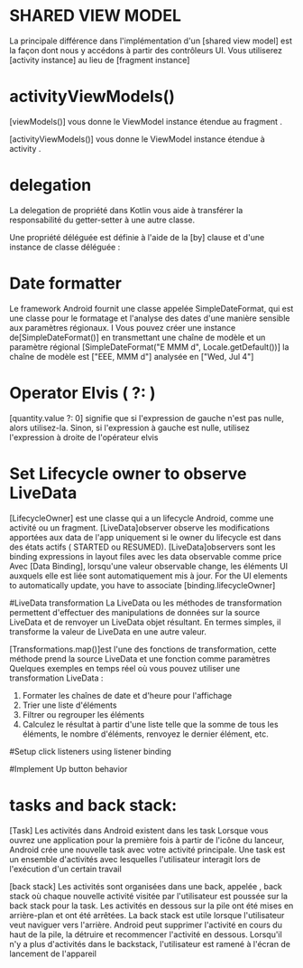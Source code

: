 # SHARED VIEW MODEL
La principale différence dans l'implémentation d'un [shared view model]  est la façon dont nous y 
accédons à partir des contrôleurs UI.
Vous utiliserez [activity instance]  au lieu de [fragment instance] 

# activityViewModels()
[viewModels()] vous donne le ViewModel instance étendue au fragment . 

[activityViewModels()] vous donne le ViewModel instance étendue à activity .

# delegation 
La delegation de propriété dans Kotlin vous aide à transférer la responsabilité du getter-setter à une autre classe.

Une propriété déléguée est définie à l'aide de la [by] clause et d'une instance de classe déléguée :

# Date formatter
Le framework Android fournit une classe appelée SimpleDateFormat, qui est une classe pour le 
formatage et l'analyse des dates d'une manière sensible aux paramètres régionaux. I
Vous pouvez créer une instance de[SimpleDateFormat()] en transmettant une chaîne de modèle et un paramètre régional 
[SimpleDateFormat("E MMM d", Locale.getDefault())]
la chaîne de modèle est ["EEE, MMM d"] analysée en ["Wed, Jul 4"]

# Operator Elvis ( ?: )
[quantity.value ?: 0]
signifie que si l'expression de gauche n'est pas nulle, alors utilisez-la. Sinon, si l'expression à
gauche est nulle, utilisez l'expression à droite de l'opérateur elvis

# Set Lifecycle owner to observe LiveData
[LifecycleOwner] est une classe qui a un lifecycle Android, comme une activité ou un fragment.
[LiveData]observer observe les modifications apportées aux data de l'app uniquement si le owner du lifecycle est dans des états actifs ( STARTED ou RESUMED).
[LiveData]observers sont les  binding expressions in layout files avec les data observable comme  price
Avec [Data Binding], lorsqu'une valeur observable change, les éléments UI  auxquels elle est liée sont automatiquement mis à jour.
For the UI elements to automatically update, you have to associate [binding.lifecycleOwner]
 
#LiveData transformation
La LiveData ou les méthodes de transformation permettent d'effectuer des manipulations de données sur
la source LiveData et de renvoyer un LiveData objet résultant. 
En termes simples, il transforme la valeur de LiveData en une autre valeur. 

[Transformations.map()]est l'une des fonctions de transformation, cette méthode prend la source LiveData et une fonction comme paramètres
Quelques exemples en temps réel où vous pouvez utiliser une transformation LiveData :
1. Formater les chaînes de date et d'heure pour l'affichage
2. Trier une liste d'éléments
3. Filtrer ou regrouper les éléments
4. Calculez le résultat à partir d'une liste telle que la somme de tous les éléments, le nombre d'éléments, renvoyez le dernier élément, etc.

#Setup click listeners using listener binding

#Implement Up button behavior

# tasks and back stack:
[Task] Les activités dans Android existent dans les task
Lorsque vous ouvrez une application pour la première fois à partir de l'icône du lanceur, Android crée une nouvelle task avec votre activité principale.
Une task est un ensemble d'activités avec lesquelles l'utilisateur interagit lors de l'exécution d'un certain travail

[back stack]
Les activités sont organisées dans une back, appelée  , back stack où chaque nouvelle activité visitée par l'utilisateur est poussée sur la back stack pour la task.
Les activités en dessous sur la pile ont été mises en arrière-plan et ont été arrêtées.
La back stack est utile lorsque l'utilisateur veut naviguer vers l'arrière. Android peut supprimer l'activité en cours du haut de la pile, la détruire et recommencer l'activité en dessous.
Lorsqu'il n'y a plus d'activités dans le backstack, l'utilisateur est ramené à l'écran de lancement de l'appareil